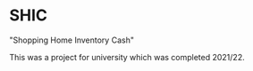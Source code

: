 # SHIC
"Shopping Home Inventory Cash"
 
 This was a project for university which was completed 2021/22.
